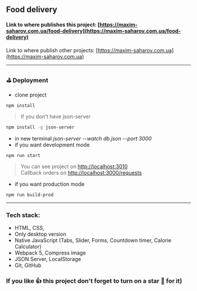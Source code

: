 
## Food delivery

[//]: <> (This is a comment, it will not be included)

#### Link to where publishes this project: [https://maxim-saharov.com.ua/food-delivery](https://maxim-saharov.com.ua/food-delivery)

Link to where publish other projects: [https://maxim-saharov.com.ua](https://maxim-saharov.com.ua)

***

[//]: <> (
переименовать на гит хабе сначало а потом в терминале такая команда
git remote set-url origin https://github.com/maxim-saharov/food-delivery
как что то добавить в маркдаун
https://habr.com/ru/post/649363/
тут просто что то пишем и потом копируем сердечки и т.д.
https://lingojam.com/FancyLetters
https://gist.github.com/rxaviers/7360908
https://dillinger.io/
)

### ⛳️ Deployment

* clone project
```shell
npm install
```
> If you don't have json-server
```bash
npm install -g json-server
 ```
* in new terminal *json-server --watch db.json --port 3000*
* if you want development mode
```shell
npm run start
```
> You can see project on [http://localhost:3010](http://localhost:3010)  
> Callback orders on [http://localhost:3000/requests](http://localhost:3000/requests )

* if you want production mode
```shell
npm run build-prod
```

***

### Tech stack:

* HTML, CSS,
* Only desktop version
* Native JavaScript (Tabs, Slider, Forms, Countdown timer, Calorie Calculator)
* Webpack 5, Compress image
* JSON Server, LocalStorage
* Git, GitHub

### If you like 👍 this project don't forget to turn on a star 💛 for it)
